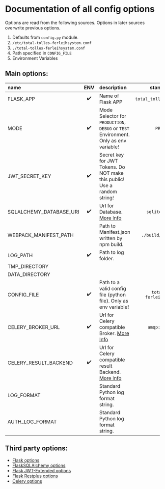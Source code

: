 # Documentation of all config options

Options are read from the following sources. Options in later sources overwrite previous options.

 1. Defaults from `config.py` module.
 2. `/etc/total-tolles-ferleihsystem.conf`
 3. `./total-tolles-ferleihsystem.conf`
 4. Path specified in `CONFIG_FILE`
 5. Environment Variables


## Main options:

| name                    | ENV                | description | standard value |
|:------------------------|:------------------:|:------------|:--------------:|
| FLASK_APP               | :heavy_check_mark: | Name of Flask APP | `total_tolles_ferleihsystem` |
| MODE                    | :heavy_check_mark: | Mode Selector for `PRODUCTION`, `DEBUG` or `TEST` Environment. Only as env variable! | `PRODUCTION` |
| JWT_SECRET_KEY          | :heavy_check_mark: | Secret key for JWT Tokens. Do NOT make this public! Use a random string! |  |
| SQLALCHEMY_DATABASE_URI | :heavy_check_mark: | Url for Database. [More Info](README.md#install) | `sqlite://:memory:` |
| WEBPACK_MANIFEST_PATH   |                    | Path to Manifest.json written by npm build. | `./build/manifest.json` |
| LOG_PATH                | :heavy_check_mark: | Path to log folder. | `/tmp` |
| TMP_DIRECTORY           |                    | | `/tmp` |
| DATA_DIRECTORY          |                    | | `/tmp` |
| CONFIG_FILE             | :heavy_check_mark: | Path to a valid config file (python file). Only as env variable!| `total-tolles-ferleihsystem.conf` |
| CELERY_BROKER_URL       | :heavy_check_mark: | Url for Celery compatible Broker. [More Info](README.md#install) | `amqp://localhost` |
| CELERY_RESULT_BACKEND   | :heavy_check_mark: | Url for Celery compatible result Backend. [More Info](README.md#install) | `rpc://` |
| LOG_FORMAT              |                    | Standard Python log format string. |  |
| AUTH_LOG_FORMAT         |                    | Standard Python log format string. |  |


## Third party options:

 *  [Flask options](http://flask.pocoo.org/docs/1.0/config/#builtin-configuration-values)
 *  [FlaskSQLAlchemy options](http://flask-sqlalchemy.pocoo.org/2.3/config/#configuration-keys)
 *  [Flask JWT-Extended options](https://flask-jwt-extended.readthedocs.io/en/latest/options.html)
 *  [Flask Restplus options](https://flask-restplus.readthedocs.io/en/latest/swagger.html?highlight=RESTPLUS_VALIDATE#the-api-expect-decorator)
 *  [Celery options](http://docs.celeryproject.org/en/latest/userguide/configuration.html)
